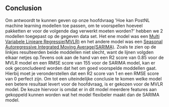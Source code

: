 ## Conclusion

Om antwoordt te kunnen geven op onze hoofdvraag 'Hoe kan PostNL machine learning modellen toe passen, om te voorspellen hoeveel pakketten er voor de volgende dag verwerkt moeten worden?' hebben we 2 modellen toegepast op de gegeven data set. Het ene model was een [Multi Variabele Linieare Regressie(MVLR)](https://github.com/Emir-Acikgoz-50/Minor-Data-Science/blob/main/Notebook%20Bewijzen/visualisatie%20MVLR%201.PNG) en het andere model was een [Seasonal Autoregressive Integrated Moving Average(SARIMA)](https://github.com/Emir-Acikgoz-50/Minor-Data-Science/blob/main/Notebook%20Bewijzen/visualisatie%20sarima.PNG). Zoals te zien op de linkjes resulteerden beide moddellen niet slecht, want de lijnen volgden elkaar netjes op.Tevens ook aan de hand van een R2 score van 0.85 voor de MVLR model en een RMSE score van 155 voor de SARIMA model, kan er ook geconcludeerd worden dat het om goed voorspelde moddellen gaat. Hierbij moet je veronderstellen dat een R2 score van 1 en een RMSE score van 0 perfect zijn.
Om tot een uiteindelijke conclusie te komen welke model een betere resultaat levert voor de hoofdvraag, is er gekozen voor de MVLR model. De keuze hiervoor is omdat er in dit model meerdere features aan gekoppeld kunnen worden wat het model flexibeler maakt dan de SARIMA model.
